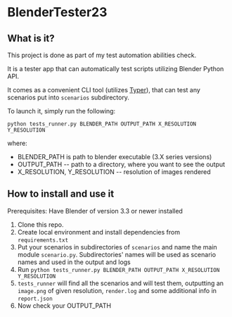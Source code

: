 # BlenderTester23
## What is it?
This project is done as part of my test automation abilities check.

It is a tester app that can automatically test scripts utilizing Blender Python API.

It comes as a convenient CLI tool (utilizes [Typer](https://typer.tiangolo.com/)), that can test any scenarios put into `scenarios` subdirectory.

To launch it, simply run the following:
```
python tests_runner.py BLENDER_PATH OUTPUT_PATH X_RESOLUTION Y_RESOLUTION
```
where:
* BLENDER_PATH is path to blender executable (3.X series versions)
* OUTPUT_PATH -- path to a directory, where you want to see the output
* X_RESOLUTION, Y_RESOLUTION -- resolution of images rendered

## How to install and use it
Prerequisites: Have Blender of version 3.3 or newer installed
1. Clone this repo.
1. Create local environment and install dependencies from `requirements.txt`
1. Put your scenarios in subdirectories of `scenarios` and name the main module `scenario.py`. Subdirectories' names will be used as scenario names and used in the output and logs
1. Run `python tests_runner.py BLENDER_PATH OUTPUT_PATH X_RESOLUTION Y_RESOLUTION`
1. `tests_runner` will find all the scenarios and will test them, outputting an `image.png` of given resolution, `render.log` and some additional info in `report.json`
1. Now check your OUTPUT_PATH
